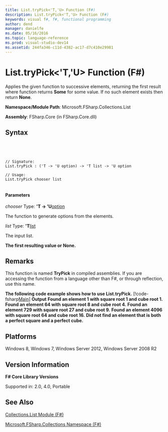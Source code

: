 ```yaml
---
title: List.tryPick<'T,'U> Function (F#)
description: List.tryPick<'T,'U> Function (F#)
keywords: visual f#, f#, functional programming
author: dend
manager: danielfe
ms.date: 05/16/2016
ms.topic: language-reference
ms.prod: visual-studio-dev14
ms.assetid: 244fa346-c11d-4382-ac17-d7c410e29981 
---
```


# List.tryPick<'T,'U> Function (F#)

Applies the given function to successive elements, returning the first result where function returns **Some** for some value. If no such element exists then return **None**.

**Namespace/Module Path**: Microsoft.FSharp.Collections.List

**Assembly**: FSharp.Core (in FSharp.Core.dll)


## Syntax



```




// Signature:
List.tryPick : ('T -> 'U option) -> 'T list -> 'U option

// Usage:
List.tryPick chooser list


```





#### Parameters
*chooser*
Type: **'T -&gt; 'U**[option](http://msdn.microsoft.com/en-us/library/b08add48-34bf-4410-80a1-ef6a8daddc58)


The function to generate options from the elements.


*list*
Type: **'T**[list](http://msdn.microsoft.com/en-us/library/c627b668-477b-4409-91ed-06d7f1b3e4a7)


The input list.



**The first resulting value or None.**
## Remarks
This function is named **TryPick** in compiled assemblies. If you are accessing the function from a language other than F#, or through reflection, use this name.

**The following code example shows how to use List.tryPick.**
[!code-fsharp[Main](snippets/fslists/snippet65.fs)]
**Output**
**Found an element 1 with square root 1 and cube root 1.**
**Found an element 64 with square root 8 and cube root 4.**
**Found an element 729 with square root 27 and cube root 9.**
**Found an element 4096 with square root 64 and cube root 16.**
**Did not find an element that is both a perfect square and a perfect cube.**
## Platforms
Windows 8, Windows 7, Windows Server 2012, Windows Server 2008 R2


## Version Information
**F# Core Library Versions**

Supported in: 2.0, 4.0, Portable




## See Also
[Collections.List Module &#40;F&#35;&#41;](Collections.List-Module-%5BFSharp%5D.md)

[Microsoft.FSharp.Collections Namespace &#40;F&#35;&#41;](Microsoft.FSharp.Collections-Namespace-%5BFSharp%5D.md)

